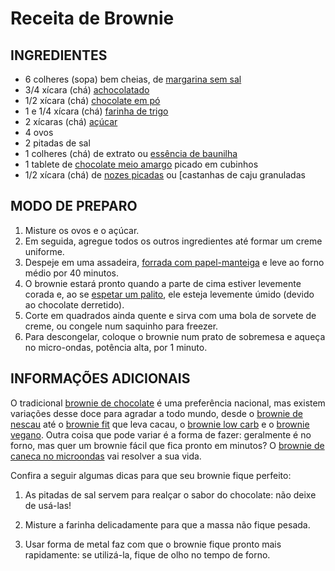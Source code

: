 # Receita de Brownie

## INGREDIENTES

- 6 colheres (sopa) bem cheias, de [margarina sem sal](https://blog.tudogostoso.com.br/noticias/as-diferencas-entre-manteiga-e-margarina/)
- 3/4 xícara (chá) [achocolatado](https://blog.tudogostoso.com.br/cardapios/receitas-de-bolos-e-doces/receitas-com-achocolatado-em-po/)
- 1/2 xícara (chá) [chocolate em pó](https://blog.tudogostoso.com.br/noticias/como-o-chocolate-em-po-e-feito/)
- 1 e 1/4 xícara (chá) [farinha de trigo](https://blog.tudogostoso.com.br/cardapios/tipos-de-farinha-de-trigo-diferencas-entre-elas/)
- 2 xícaras (chá) [açúcar](https://blog.tudogostoso.com.br/dicas-de-cozinha/tipos-de-acucar-e-seus-usos-na-cozinha/)
- 4 ovos
- 2 pitadas de sal
- 1 colheres (chá) de extrato ou [essência de baunilha](https://blog.tudogostoso.com.br/cardapios/receitas-de-bolos-e-doces/baunilha-as-diversas-formas-desse-ingrediente-especial/)
- 1 tablete de [chocolate meio amargo](https://blog.tudogostoso.com.br/cardapios/receitas-com-chocolate-meio-amargo/) picado em cubinhos
- 1/2 xícara (chá) de [nozes picadas](https://blog.tudogostoso.com.br/cardapios/sobremesas-com-nozes/) ou [castanhas de caju granuladas

## MODO DE PREPARO

1. Misture os ovos e o açúcar.
2. Em seguida, agregue todos os outros ingredientes até formar um creme uniforme.
3. Despeje em uma assadeira, [forrada com papel-manteiga](https://blog.tudogostoso.com.br/dicas-de-cozinha/utilidades-do-papel-manteiga/) e leve ao forno médio por 40 minutos.
4. O brownie estará pronto quando a parte de cima estiver levemente corada e, ao se [espetar um palito](https://blog.tudogostoso.com.br/dicas-de-cozinha/8-praticas-simples-para-facilitar-sua-vida-na-cozinha/), ele esteja levemente úmido (devido ao chocolate derretido).
5. Corte em quadrados ainda quente e sirva com uma bola de sorvete de creme, ou congele num saquinho para freezer.
6. Para descongelar, coloque o brownie num prato de sobremesa e aqueça no micro-ondas, potência alta, por 1 minuto.

## INFORMAÇÕES ADICIONAIS

O tradicional [brownie de chocolate](https://blog.tudogostoso.com.br/cardapios/brownie-de-chocolate/) é uma preferência nacional, mas existem variações desse doce para agradar a todo mundo, desde o [brownie de nescau](https://www.tudogostoso.com.br/receita/301647-brownie-de-nescau.html) até o [brownie fit](https://www.tudogostoso.com.br/receita/175497-brownie-fitness.html) que leva cacau, o [brownie low carb](https://www.tudogostoso.com.br/receita/302792-brownie-low-carb-supergostoso.html) e o [brownie vegano](https://www.tudogostoso.com.br/receita/196661-brownie-vegan.html). Outra coisa que pode variar é a forma de fazer: geralmente é no forno, mas quer um brownie fácil que fica pronto em minutos? O [brownie de caneca no microondas](https://www.tudogostoso.com.br/receita/154497-brownie-na-caneca-e-assado-no-micro-ondas.html) vai resolver a sua vida.

Confira a seguir algumas dicas para que seu brownie fique perfeito:

1) As pitadas de sal servem para realçar o sabor do chocolate: não deixe de usá-las!

2) Misture a farinha delicadamente para que a massa não fique pesada.

3) Usar forma de metal faz com que o brownie fique pronto mais rapidamente: se utilizá-la, fique de olho no tempo de forno.

